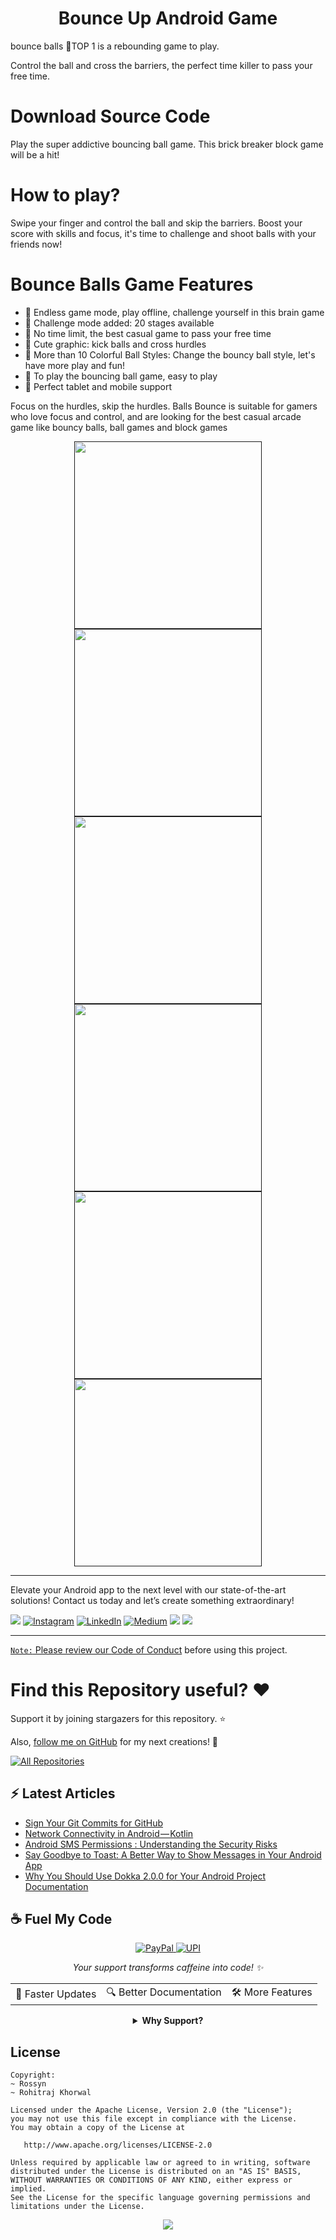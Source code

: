 <p align="center">
  <h1 align="center">Bounce Up Android Game</h1>
  
bounce balls
📣TOP 1 is a rebounding game to play.

Control the ball and cross the barriers, the perfect time killer to pass your free time.


# 

# Download Source Code
Play the super addictive bouncing ball game. This brick breaker block game will be a hit!

# How to play?
Swipe your finger and control the ball and skip the barriers. Boost your score with skills and focus, it's time to challenge and shoot balls with your friends now!

# Bounce Balls Game Features

- 🔹 Endless game mode, play offline, challenge yourself in this brain game
- 🎈 Challenge mode added: 20 stages available
- 🔹 No time limit, the best casual game to pass your free time
- 🎈 Cute graphic: kick balls and cross hurdles
- 🔹 More than 10 Colorful Ball Styles: Change the bouncy ball style, let's have more play and fun!
- 🎈 To play the bouncing ball game, easy to play
- 🎈 Perfect tablet and mobile support

Focus on the hurdles, skip the hurdles. Balls Bounce is suitable for gamers who love focus and control, and are looking for the best casual arcade game like bouncy balls, ball games and block games

<p align="center">
    <a href="">
      <img src="https://user-images.githubusercontent.com/97843190/188789276-771047b6-1aa6-4666-a36a-0fd533551139.png" width="300"/>
    </a>
    <a href="">
      <img src="https://user-images.githubusercontent.com/97843190/188789238-e305fe3a-73ae-42ab-8b0c-bbfec0a1cbcf.png" width="300"/>
    </a>
    <a href="">
      <img src="https://user-images.githubusercontent.com/97843190/188789250-a9b5f9c8-b215-4207-9f5e-9fc99630c078.png" width="300"/>
    </a>
       <a href="">
      <img src="https://user-images.githubusercontent.com/97843190/188789256-ed97e27f-f688-4a68-859e-fada05119d36.png" width="300"/>
    </a>
        <a href="">
      <img src="https://user-images.githubusercontent.com/97843190/188789263-81f341ce-3164-48e1-ba81-88907f462783.png" width="300"/>
    </a>
        <a href="">
      <img src="https://user-images.githubusercontent.com/97843190/188789268-f351a2cf-322b-49e7-b09b-3dd05d34af47.png" width="300"/>
    </a>
  </p>


---
  
Elevate your Android app to the next level with our state-of-the-art solutions! Contact us today and let’s create something extraordinary!

<div align="start">
  
<a href="mailto:banrossyn@gmail.com"><img src="https://img.shields.io/badge/Gmail-EA4335.svg?logo=Gmail&logoColor=white"></a>
[![Instagram](https://img.shields.io/badge/Instagram-%23E4405F.svg?logo=Instagram&logoColor=white)](https://instagram.com/rohitraj.khorwal) [![LinkedIn](https://img.shields.io/badge/LinkedIn-%230077B5.svg?logo=linkedin&logoColor=white)](https://www.linkedin.com/in/rohitrajkhorwal/) [![Medium](https://img.shields.io/badge/Medium-12100E?logo=medium&logoColor=white)](https://medium.com/@rohitrajkhorwal) 
<a href="https://t.me/banrossyn" target="_blank"><img src="https://img.shields.io/badge/Telegram-26A5E4.svg?logo=Telegram&logoColor=white"></a>
<a href="https://wa.me/+919694260426/" target="_blank"><img src="https://img.shields.io/badge/WhatsApp-25D366.svg?logo=WhatsApp&logoColor=white">
</div>


---

`Note:` Please review our [Code of Conduct](./CODE_OF_CONDUCT.md) before using this project.
# Find this Repository useful? ❤️

Support it by joining stargazers for this repository. ⭐

Also, [follow me on GitHub](https://github.com/AndroidWithRossyn/) for my next creations! 🤩

<p align="left">
<a href="https://github.com/AndroidWithRossyn?tab=repositories&sort=stargazers"><img alt="All Repositories" title="All Repositories" src="https://custom-icon-badges.demolab.com/badge/-Click%20Here%20For%20All%20My%20Repos-1F222E?style=for-the-badge&logoColor=white&logo=repo"/></a>
  
</p>


## :zap: Latest Articles

<!-- ARTICLES:START -->
- [Sign Your Git Commits for GitHub](https://rohitrajkhorwal.medium.com/sign-your-git-commits-for-github-47c7a589c2c3?source=rss-40883ee5aa3e------2)
- [Network Connectivity in Android — Kotlin](https://rohitrajkhorwal.medium.com/network-connectivity-in-android-kotlin-7bd3c3adee13?source=rss-40883ee5aa3e------2)
- [Android SMS Permissions : Understanding the Security Risks](https://rohitrajkhorwal.medium.com/android-sms-permissions-be33fe30ee41?source=rss-40883ee5aa3e------2)
- [Say Goodbye to Toast: A Better Way to Show Messages in Your Android App](https://rohitrajkhorwal.medium.com/say-goodbye-to-toast-a-better-way-to-show-messages-in-your-android-app-58622a6578a2?source=rss-40883ee5aa3e------2)
- [Why You Should Use Dokka 2.0.0 for Your Android Project Documentation](https://rohitrajkhorwal.medium.com/why-you-should-use-dokka-2-0-0-for-your-android-project-documentation-5d8f931a38dd?source=rss-40883ee5aa3e------2)
<!-- ARTICLES:END -->




## ☕ Fuel My Code

<div align="center">
  <a href="https://www.paypal.com/paypalme/banrossyn">
    <img src="https://img.shields.io/badge/Support_My_Work-00457C?style=for-the-badge&logo=paypal&logoColor=white" alt="PayPal"/>
  </a>
   <a href="https://github.com/AndroidWithRossyn/AndroidWithRossyn/blob/main/donate/upi_scan.jpg?raw=true">
    <img src="https://img.shields.io/badge/Support_via_UPI-4CAF50?style=for-the-badge&logo=google-pay&logoColor=white" alt="UPI"/>
  </a>
  <p><i>Your support transforms caffeine into code! ✨</i></p>
  
  <table>
    <tr>
      <td>🚀 Faster Updates</td>
      <td>🔍 Better Documentation</td>
      <td>🛠️ More Features</td>
    </tr>
  </table>
  
  <details>
    <summary><b>Why Support?</b></summary>
    <p>Every contribution helps me dedicate more time to creating high-quality open source Code. Your support directly translates to better software for everyone!</p>
  </details>
</div>



## License

```
Copyright: 
~ Rossyn
~ Rohitraj Khorwal

Licensed under the Apache License, Version 2.0 (the "License");
you may not use this file except in compliance with the License.
You may obtain a copy of the License at

   http://www.apache.org/licenses/LICENSE-2.0

Unless required by applicable law or agreed to in writing, software
distributed under the License is distributed on an "AS IS" BASIS,
WITHOUT WARRANTIES OR CONDITIONS OF ANY KIND, either express or implied.
See the License for the specific language governing permissions and
limitations under the License.
```

<p align="center">
  <img src="https://capsule-render.vercel.app/api?type=waving&color=gradient&height=60&section=footer"/>
</p>

